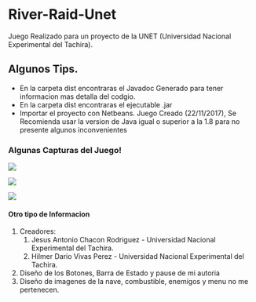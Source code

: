 # River-Raid-Unet
Juego Realizado para un proyecto de la UNET (Universidad Nacional Experimental del Tachira).

<h2>Algunos Tips.</h2>
<ul>
  <li>En la carpeta dist encontraras el Javadoc Generado para tener informacion mas detalla del codgio.</li>
  <li>En la carpeta dist encontraras el ejecutable .jar</li>
  <li>Importar el proyecto con Netbeans. Juego Creado (22/11/2017), Se Recomienda usar la version de Java igual o superior a la 1.8 
      para no presente algunos inconvenientes</li>
</ul>

<h3>Algunas Capturas del Juego!</h3>
  <p><img src="chjesus/RiverRaidUnet/raw/master/github/Img-1.jpg title="Intro del Juego" style="max-width:100%"></p>
  <p><img src="chjesus/RiverRaidUnet/raw/master/github/Img-2.jpg title="Menu del Juego" style="max-width:100%"></p>
  <p><img src="chjesus/RiverRaidUnet/raw/master/github/Img-2.jpg title="Vista del Juego" style="max-width:100%"></p>
  
  
  <h4>Otro tipo de Informacion</h4>
    <ol>
      <li>Creadores:
          <ol>
            <li>Jesus Antonio Chacon Rodriguez  - Universidad Nacional Experimental del Tachira.</li>
            <li>Hilmer Dario Vivas Perez  - Universidad Nacional Experimental del Tachira.</li>
          </ol>
      </li>
      <li>Diseño de los Botones, Barra de Estado y pause de mi autoria</li>
      <li>Diseño de imagenes de la nave, combustible, enemigos y menu no me pertenecen.</li>
    </ol>
